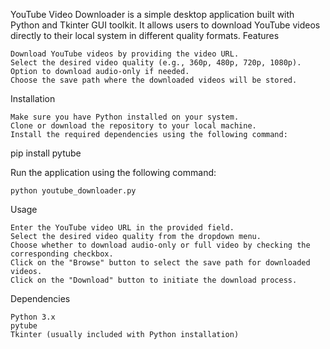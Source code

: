 YouTube Video Downloader is a simple desktop application built with Python and Tkinter GUI toolkit. It allows users to download YouTube videos directly to their local system in different quality formats.
Features

    Download YouTube videos by providing the video URL.
    Select the desired video quality (e.g., 360p, 480p, 720p, 1080p).
    Option to download audio-only if needed.
    Choose the save path where the downloaded videos will be stored.

Installation

    Make sure you have Python installed on your system.
    Clone or download the repository to your local machine.
    Install the required dependencies using the following command:

pip install pytube

Run the application using the following command:

    python youtube_downloader.py

Usage

    Enter the YouTube video URL in the provided field.
    Select the desired video quality from the dropdown menu.
    Choose whether to download audio-only or full video by checking the corresponding checkbox.
    Click on the "Browse" button to select the save path for downloaded videos.
    Click on the "Download" button to initiate the download process.

Dependencies

    Python 3.x
    pytube
    Tkinter (usually included with Python installation)
